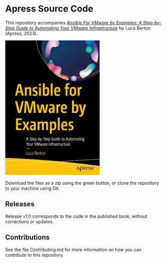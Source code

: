 # Apress Source Code

This repository accompanies [*Ansible For VMware by Examples: A Step-by-Step Guide to Automating Your VMware Infrastructure*](https://link.springer.com/book/10.1007/978-1-4842-8879-5) by Luca Berton (Apress, 2023).

[comment]: #cover
![Cover image](9781484288795.jpg)

Download the files as a zip using the green button, or clone the repository to your machine using Git.

## Releases

Release v1.0 corresponds to the code in the published book, without corrections or updates.

## Contributions

See the file Contributing.md for more information on how you can contribute to this repository.
